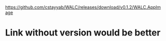 https://github.com/cstayyab/WALC/releases/download/v0.1.2/WALC.AppImage
# Link without version would be better
#
